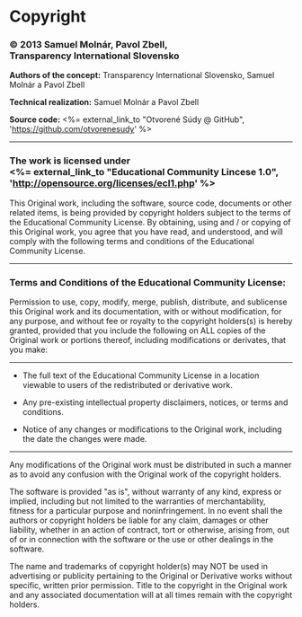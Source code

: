 ﻿# Copyright

### &copy; 2013 Samuel Molnár, Pavol Zbell,<br/>Transparency International Slovensko  
 
__Authors of the concept:__ Transparency International Slovensko, Samuel Molnár a Pavol Zbell

__Technical realization:__ Samuel Molnár a Pavol Zbell

__Source code:__ <%= external_link_to "Otvorené Súdy @ GitHub", 'https://github.com/otvorenesudy' %>

<hr/>

### The work is licensed under<br/><%= external_link_to "Educational Community Lincese 1.0", 'http://opensource.org/licenses/ecl1.php' %>

This Original work, including the software, source code, documents or other related items, is being provided by copyright holders subject to the terms of the Educational Community License. By obtaining, using and / or copying of this Original work, you agree that you have read, and understood, and will comply with the following terms and conditions of the Educational Community License. 
 
<hr/>

### Terms and Conditions of the Educational Community License: 
 
Permission to use, copy, modify, merge, publish, distribute, and sublicense this Original work and its documentation, with or without modification, for any purpose, and without fee or royalty to the copyright holders(s) is hereby granted, provided that you include the following on ALL copies of the Original work or portions thereof, including modifications or derivates, that you make: 

<hr/>

- The full text of the Educational Community License in a location viewable to users of the redistributed or derivative work.
 
- Any pre-existing intellectual property disclaimers, notices, or terms and conditions. 

- Notice of any changes or modifications to the Original work, including the date the changes were made.

<hr/>

Any modifications of the Original work must be distributed in such a manner as to avoid any confusion with the Original work of the copyright holders.

The software is provided "as is", without warranty of any kind, express or implied, including but not limited to the warranties of merchantability, fitness for a particular purpose and noninfringement. In no event shall the authors or copyright holders be liable for any claim, damages or other liability, whether in an action of contract, tort or otherwise, arising from, out of or in connection with the software or the use or other dealings in the software. 

The name and trademarks of copyright holder(s) may NOT be used in advertising or publicity pertaining to the Original or Derivative works without specific, written prior permission. Title to the copyright in the Original work and any associated documentation will at all times remain with the copyright holders.
